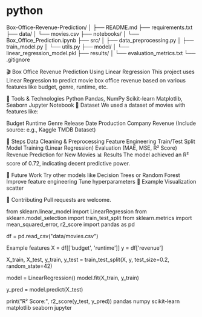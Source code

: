 # python
Box-Office-Revenue-Prediction/ │ ├── README.md ├── requirements.txt ├── data/ │ └── movies.csv ├── notebooks/ │ └── Box_Office_Prediction.ipynb ├── src/ │ ├── data_preprocessing.py │ ├── train_model.py │ └── utils.py ├── model/ │ └── linear_regression_model.pkl ├── results/ │ └── evaluation_metrics.txt └── .gitignore

🎬 Box Office Revenue Prediction Using Linear Regression
This project uses Linear Regression to predict movie box office revenue based on various features like budget, genre, runtime, etc.

🔧 Tools & Technologies
Python
Pandas, NumPy
Scikit-learn
Matplotlib, Seaborn
Jupyter Notebook
📁 Dataset
We used a dataset of movies with features like:

Budget
Runtime
Genre
Release Date
Production Company
Revenue
(Include source: e.g., Kaggle TMDB Dataset)

🚀 Steps
Data Cleaning & Preprocessing
Feature Engineering
Train/Test Split
Model Training (Linear Regression)
Evaluation (MAE, MSE, R² Score)
Revenue Prediction for New Movies
📊 Results
The model achieved an R² score of 0.72, indicating decent predictive power.

📌 Future Work
Try other models like Decision Trees or Random Forest
Improve feature engineering
Tune hyperparameters
📸 Example Visualization
scatter

🤝 Contributing
Pull requests are welcome.

from sklearn.linear_model import LinearRegression from sklearn.model_selection import train_test_split from sklearn.metrics import mean_squared_error, r2_score import pandas as pd

df = pd.read_csv("data/movies.csv")

Example features
X = df[['budget', 'runtime']] y = df['revenue']

X_train, X_test, y_train, y_test = train_test_split(X, y, test_size=0.2, random_state=42)

model = LinearRegression() model.fit(X_train, y_train)

y_pred = model.predict(X_test)

print("R² Score:", r2_score(y_test, y_pred)) pandas numpy scikit-learn matplotlib seaborn jupyter
